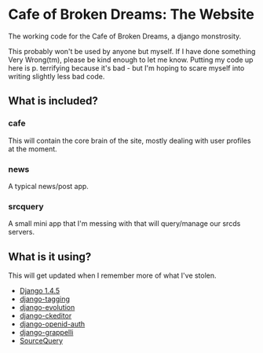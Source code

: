 Cafe of Broken Dreams: The Website
========

The working code for the Cafe of Broken Dreams, a django monstrosity.

This probably won't be used by anyone but myself. If I have done something Very Wrong(tm), please be kind enough to let me know. Putting my code up here is p. terrifying because it's bad - but I'm hoping to scare myself into writing slightly less bad code.

What is included?
-----------------
### cafe
This will contain the core brain of the site, mostly dealing with user profiles at the moment.

### news
A typical news/post app.

### srcquery
A small mini app that I'm messing with that will query/manage our srcds servers.

What is it using?
-----------------
This will get updated when I remember more of what I've stolen.

* [Django 1.4.5](https://www.djangoproject.com/)
* [django-tagging](https://github.com/brosner/django-tagging)
* [django-evolution](https://code.google.com/p/django-evolution/)
* [django-ckeditor](https://github.com/shaunsephton/django-ckeditor)
* [django-openid-auth](https://github.com/naro/django_openid_auth)
* [django-grappelli](https://github.com/sehmaschine/django-grappelli)
* [SourceQuery](https://github.com/frostschutz/SourceLib)
